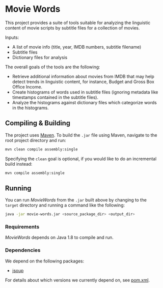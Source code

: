 # Movie Words

This project provides a suite of tools suitable for analyzing the linguistic content of movie scripts by subtitle files for a collection of movies.

Inputs:
* A list of movie info (title, year, IMDB numbers, subtitle filename)
* Subtitle files
* Dictionary files for analysis

The overall goals of the tools are the following:
* Retrieve additional information about movies from IMDB that may help detect trends in linguistic content, for instance, Budget and Gross Box Office Income.
* Create histograms of words used in subtitle files (ignoring metadata like timestamps contained in the subtitle files).
* Analyze the histograms against dictionary files which categorize words in the histograms.

## Compiling & Building

The project uses [Maven](http://maven.apache.org/). To build the `.jar` file using Maven, navigate to the root project directory and run:

```bash
mvn clean compile assembly:single
```

Specifying the `clean` goal is optional, if you would like to do an incremental build instead:

```bash
mvn compile assembly:single
```

## Running

You can run _MovieWords_ from the `.jar` built above by changing to the `target` directory and running a command like the following:

```bash
java -jar movie-words.jar <source_package_dir> <output_dir>
```

### Requirements

_MovieWords_ depends on Java 1.8 to compile and run.

### Dependencies

We depend on the following packages:

* [jsoup](http://jsoup.org/)

For details about which versions we currently depend on, see [pom.xml](https://github.com/dilijev/movie-words/blob/master/pom.xml).
